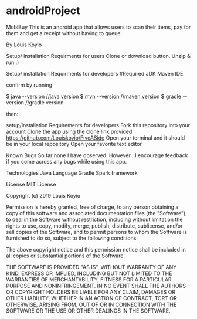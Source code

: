 # androidProject

MobiBuy
This is an android app that allows users to scan their items, pay for them and get a receipt without having to queue. 

By Louis Koyio 

Setup/ installation Requirments for users Clone or download button. Unzip & run :)

Setup/ installation Requirments for developers #Required JDK Maven IDE

confirm by running

$ java --version //java version $ mvn --version //maven version $ gradle --version //gradle version

then:

setup/Installation Requirements for developers Fork this repository into your account Clone the app using the clone link provided https://github.com/Louiskoyio/FiveASide Open your terminal and it should be in your local repository Open your favorite text editor

Known Bugs So far none I have observed. However , I encourage feedback if you come across any bugs while using this app.

Technologies Java Language Gradle Spark framework

License MIT License

Copyright (c) 2019 Louis Koyio

Permission is hereby granted, free of charge, to any person obtaining a copy of this software and associated documentation files (the "Software"), to deal in the Software without restriction, including without limitation the rights to use, copy, modify, merge, publish, distribute, sublicense, and/or sell copies of the Software, and to permit persons to whom the Software is furnished to do so, subject to the following conditions:

The above copyright notice and this permission notice shall be included in all copies or substantial portions of the Software.

THE SOFTWARE IS PROVIDED "AS IS", WITHOUT WARRANTY OF ANY KIND, EXPRESS OR IMPLIED, INCLUDING BUT NOT LIMITED TO THE WARRANTIES OF MERCHANTABILITY, FITNESS FOR A PARTICULAR PURPOSE AND NONINFRINGEMENT. IN NO EVENT SHALL THE AUTHORS OR COPYRIGHT HOLDERS BE LIABLE FOR ANY CLAIM, DAMAGES OR OTHER LIABILITY, WHETHER IN AN ACTION OF CONTRACT, TORT OR OTHERWISE, ARISING FROM, OUT OF OR IN CONNECTION WITH THE SOFTWARE OR THE USE OR OTHER DEALINGS IN THE SOFTWARE.
